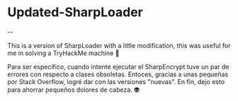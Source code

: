 # Updated-SharpLoader
--

This is a version of SharpLoader with a little modification, this was useful for me in solving a TryHackMe machine 💪

Para ser específico, cuando intenté ejecutar el SharpEncrypt tuve un par de errores con respecto a clases obsoletas. Entoces, gracias a unas pequeñas por Stack Overflow, 
logré dar con las versiones "nuevas". En fin, dejo esto para ahorrar pequeños dolores de cabeza. 👽
